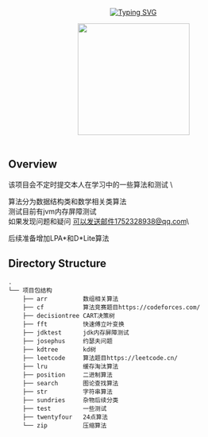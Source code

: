 <div align="center">

  <!-- dynamic typing effect 动态打字效果 -->

  [![Typing SVG](https://readme-typing-svg.demolab.com?font=Fira+Code&pause=1000&width=435&lines=console.log(%22Hello%2C%20World%22);王楠祝您今天愉快!&center=true&size=27)](https://git.io/typing-svg)


  <!-- knock code pictures 敲代码的图片 -->
  <picture>
    <source media="(prefers-color-scheme: dark)" srcset="https://cdn.jsdelivr.net/gh/sun0225SUN/sun0225SUN/assets/images/coding.gif" />
    <source media="(prefers-color-scheme: light)" srcset="https://cdn.jsdelivr.net/gh/sun0225SUN/sun0225SUN/assets/images/developer.svg" height="225px" />
    <img src="https://cdn.jsdelivr.net/gh/sun0225SUN/sun0225SUN/assets/images/coding.gif" />
  </picture>

  <!-- for beauty 留个空行好看点 -->
<div>&nbsp;</div>
</div>

Overview
------
该项目会不定时提交本人在学习中的一些算法和测试 \

算法分为数据结构类和数学相关类算法 \
测试目前有jvm内存屏障测试 \
如果发现问题和疑问 可以发送邮件1752328938@qq.com\

后续准备增加LPA\*和D\*Lite算法


Directory Structure
------
    .
    └── 项目包结构
        ├── arr          数组相关算法
        ├── cf           算法竞赛题目https://codeforces.com/
        ├── decisiontree CART决策树
        ├── fft          快速傅立叶变换
        ├── jdktest      jdk内存屏障测试
        ├── josephus     约瑟夫问题
        ├── kdtree       kd树
        ├── leetcode     算法题目https://leetcode.cn/
        ├── lru          缓存淘汰算法
        ├── position     二进制算法
        ├── search       图论查找算法
        ├── str          字符串算法
        ├── sundries     杂物后续分类
        ├── test         一些测试
        ├── twentyfour   24点算法
        └── zip          压缩算法




